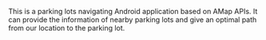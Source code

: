 This is a parking lots navigating Android application based on AMap APIs. It can provide the information of nearby parking lots and give an optimal path from our location to the parking lot.
